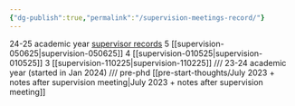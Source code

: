 ```yaml
---
{"dg-publish":true,"permalink":"/supervision-meetings-record/"}
---
```


24-25 academic year [supervisor records](https://artslondon.sharepoint.com/teams/MahaliasSupervisionTeam/Shared%20Documents/Forms/AllItems.aspx?id=%2Fteams%2FMahaliasSupervisionTeam%2FShared%20Documents%2FGeneral%2FSupervision%20Report%20Forms%202425&viewid=00438bf5%2Dd637%2D4516%2Db4c6%2Dfe364f17829d)
5 [[supervision-050625\|supervision-050625]]
4 [[supervision-010525\|supervision-010525]]
3 [[supervision-110225\|supervision-110225]]
///
23-24 academic year (started in Jan 2024)
///
pre-phd
[[pre-start-thoughts/July 2023 + notes after supervision meeting\|July 2023 + notes after supervision meeting]]
